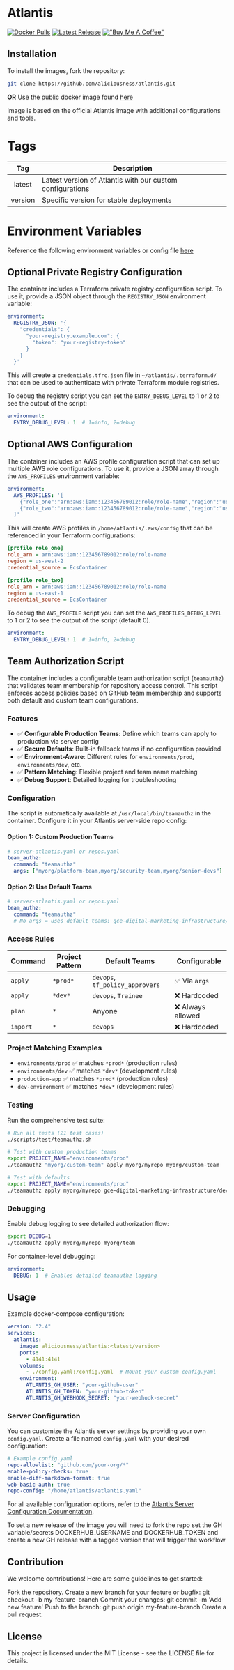 # Atlantis
[![Docker Pulls](https://img.shields.io/badge/Docker%20Pulls-751-blue)](https://hub.docker.com/r/aliciousness/atlantis)
[![Latest Release](https://img.shields.io/badge/release-v0.36.0.1-brightgreen)](https://github.com/aliciousness/ACTION-latest-release-badge/releases)
[!["Buy Me A Coffee"](https://www.buymeacoffee.com/assets/img/custom_images/orange_img.png)](https://www.buymeacoffee.com/aliciousness)
<!-- [![Docker Image Size (tag)]() -->
<!-- ![Build Status](https://img.shields.io/github/actions/workflow/status/aliciousness/atlantis/release.yml?branch=main)]
[![GitHub last commit](https://img.shields.io/badge/Last%20Commit-2024-11-08-yellow)] -->

## Installation

To install the images, fork the repository:

```sh
git clone https://github.com/aliciousness/atlantis.git
```
**OR**
Use the public docker image found [here](https://hub.docker.com/r/aliciousness/atlantis)

Image is based on the official Atlantis image with additional configurations and tools.

# Tags
|   Tag   | Description                                               |
| :-----: | --------------------------------------------------------- |
| latest  | Latest version of Atlantis with our custom configurations |
| version | Specific version for stable deployments                   |

# Environment Variables
Reference the following environment variables or config file [here](https://www.runatlantis.io/docs/server-configuration.html)

## Optional Private Registry Configuration
The container includes a Terraform private registry configuration script. To use it, provide a JSON object through the `REGISTRY_JSON` environment variable:

```yaml
environment:
  REGISTRY_JSON: '{
    "credentials": {
      "your-registry.example.com": {
        "token": "your-registry-token"
      }
    }
  }'
```

This will create a `credentials.tfrc.json` file in `~/atlantis/.terraform.d/` that can be used to authenticate with private Terraform module registries.

To debug the registry script you can set the `ENTRY_DEBUG_LEVEL` to 1 or 2 to see the output of the script:

```yaml
environment:
  ENTRY_DEBUG_LEVEL: 1  # 1=info, 2=debug
```

## Optional AWS Configuration
The container includes an AWS profile configuration script that can set up multiple AWS role configurations. To use it, provide a JSON array through the `AWS_PROFILES` environment variable:

```yaml
environment:
  AWS_PROFILES: '[
    {"role_one":"arn:aws:iam::123456789012:role/role-name","region":"us-west-2"},
    {"role_two":"arn:aws:iam::123456789012:role/role-name","region":"us-east-1"}
  ]'
```

This will create AWS profiles in `/home/atlantis/.aws/config` that can be referenced in your Terraform configurations:

```ini
[profile role_one]
role_arn = arn:aws:iam::123456789012:role/role-name
region = us-west-2
credential_source = EcsContainer

[profile role_two]
role_arn = arn:aws:iam::123456789012:role/role-name
region = us-east-1
credential_source = EcsContainer
```

To debug the `AWS_PROFILE` script you can set the `AWS_PROFILES_DEBUG_LEVEL` to 1 or 2 to see the output of the script (default 0).

```yaml
environment:
  ENTRY_DEBUG_LEVEL: 1  # 1=info, 2=debug
```

## Team Authorization Script

The container includes a configurable team authorization script (`teamauthz`) that validates team membership for repository access control. This script enforces access policies based on GitHub team membership and supports both default and custom team configurations.

### Features

- ✅ **Configurable Production Teams**: Define which teams can apply to production via server config
- ✅ **Secure Defaults**: Built-in fallback teams if no configuration provided
- ✅ **Environment-Aware**: Different rules for `environments/prod`, `environments/dev`, etc.
- ✅ **Pattern Matching**: Flexible project and team name matching
- ✅ **Debug Support**: Detailed logging for troubleshooting

### Configuration

The script is automatically available at `/usr/local/bin/teamauthz` in the container. Configure it in your Atlantis server-side repo config:

#### Option 1: Custom Production Teams
```yaml
# server-atlantis.yaml or repos.yaml
team_authz:
  command: "teamauthz"
  args: ["myorg/platform-team,myorg/security-team,myorg/senior-devs"]
```

#### Option 2: Use Default Teams
```yaml
# server-atlantis.yaml or repos.yaml  
team_authz:
  command: "teamauthz"
  # No args = uses default teams: gce-digital-marketing-infrastructure/devops,gce-digital-marketing-infrastructure/tf_policy_approvers
```

### Access Rules

| Command  | Project Pattern | Default Teams                   | Configurable     |
| -------- | --------------- | ------------------------------- | ---------------- |
| `apply`  | `*prod*`        | `devops`, `tf_policy_approvers` | ✅ Via `args`     |
| `apply`  | `*dev*`         | `devops`, `Trainee`             | ❌ Hardcoded      |
| `plan`   | `*`             | Anyone                          | ❌ Always allowed |
| `import` | `*`             | `devops`                        | ❌ Hardcoded      |

### Project Matching Examples

- `environments/prod` ✅ matches `*prod*` (production rules)
- `environments/dev` ✅ matches `*dev*` (development rules)  
- `production-app` ✅ matches `*prod*` (production rules)
- `dev-environment` ✅ matches `*dev*` (development rules)

### Testing

Run the comprehensive test suite:

```bash
# Run all tests (21 test cases)
./scripts/test/teamauthz.sh

# Test with custom production teams
export PROJECT_NAME="environments/prod"
./teamauthz "myorg/custom-team" apply myorg/myrepo myorg/custom-team

# Test with defaults
export PROJECT_NAME="environments/prod"  
./teamauthz apply myorg/myrepo gce-digital-marketing-infrastructure/devops
```

### Debugging

Enable debug logging to see detailed authorization flow:

```bash
export DEBUG=1
./teamauthz apply myorg/myrepo myorg/team
```

For container-level debugging:

```yaml
environment:
  DEBUG: 1  # Enables detailed teamauthz logging
```

## Usage
Example docker-compose configuration:

```yaml
version: "2.4"
services:
  atlantis:
    image: aliciousness/atlantis:<latest/version>
    ports:
      - 4141:4141
    volumes:
      - ./config.yaml:/config.yaml  # Mount your custom config.yaml
    environment:
      ATLANTIS_GH_USER: "your-github-user"
      ATLANTIS_GH_TOKEN: "your-github-token"
      ATLANTIS_GH_WEBHOOK_SECRET: "your-webhook-secret"
```

### Server Configuration
You can customize the Atlantis server settings by providing your own `config.yaml`. Create a file named `config.yaml` with your desired configuration:

```yaml
# Example config.yaml
repo-allowlist: "github.com/your-org/*"
enable-policy-checks: true
enable-diff-markdown-format: true
web-basic-auth: true
repo-config: "/home/atlantis/atlantis.yaml"
```

For all available configuration options, refer to the [Atlantis Server Configuration Documentation](https://www.runatlantis.io/docs/server-configuration.html).

To set a new release of the image you will need to fork the repo set the GH variable/secrets DOCKERHUB_USERNAME and DOCKERHUB_TOKEN
and create a new GH release with a tagged version that will trigger the workflow

## Contribution
We welcome contributions! Here are some guidelines to get started:

Fork the repository.
Create a new branch for your feature or bugfix: git checkout -b my-feature-branch
Commit your changes: git commit -m 'Add new feature'
Push to the branch: git push origin my-feature-branch
Create a pull request.

## License
This project is licensed under the MIT License - see the LICENSE file for details.
